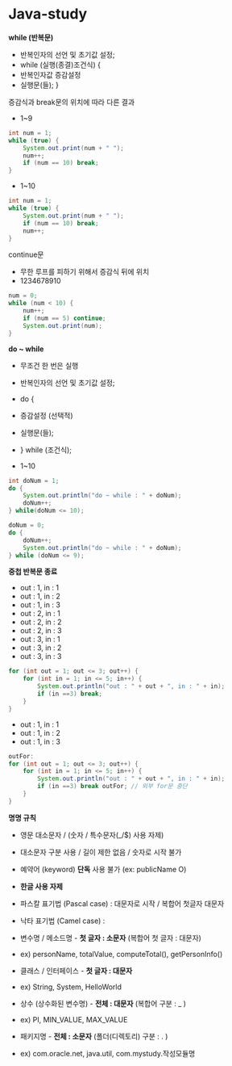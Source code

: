 # Java-study

**while (반복문)**
- 반복인자의 선언 및 초기값 설정;
- while (실행(종결)조건식) {
- 반복인자값 증감설정
- 실행문(들); }

증감식과 break문의 위치에 따라 다른 결과
- 1~9

```java
int num = 1;
while (true) {
	System.out.print(num + " ");
	num++;
	if (num == 10) break;
}
 ```
- 1~10
```java
int num = 1;
while (true) {
	System.out.print(num + " ");
	if (num == 10) break;
	num++;
}
```

continue문
- 무한 루프를 피하기 위해서 증감식 뒤에 위치
- 1234678910
```java
num = 0;
while (num < 10) {
	num++;
	if (num == 5) continue;
	System.out.print(num);
}
```

**do ~ while**
- 무조건 한 번은 실행

-  반복인자의 선언 및 초기값 설정;
- do {
- 증감설정 (선택적)
- 실행문(들);
- } while (조건식);

- 1~10
```java
int doNum = 1;
do {
	System.out.println("do ~ while : " + doNum);
	doNum++;
} while(doNum <= 10);
```	

```java
doNum = 0;
do {
	doNum++;
	System.out.println("do ~ while : " + doNum);
} while (doNum <= 9);
```

**중첩 반복문 종료**

- out : 1, in : 1
- out : 1, in : 2
- out : 1, in : 3
- out : 2, in : 1
- out : 2, in : 2
- out : 2, in : 3
- out : 3, in : 1
- out : 3, in : 2
- out : 3, in : 3

```java
for (int out = 1; out <= 3; out++) {
	for (int in = 1; in <= 5; in++) {
		System.out.println("out : " + out + ", in : " + in);
		if (in ==3) break;
	}
}
```

- out : 1, in : 1
- out : 1, in : 2
- out : 1, in : 3

```java
outFor:
for (int out = 1; out <= 3; out++) {
	for (int in = 1; in <= 5; in++) {
		System.out.println("out : " + out + ", in : " + in);
		if (in ==3) break outFor; // 외부 for문 중단
	}
}
```

**명명 규칙**

- 영문 대소문자 / (숫자 / 특수문자(_/$) 사용 자제) 
- 대소문자 구분 사용 / 길이 제한 없음 / 숫자로 시작 불가
- 예약어 (keyword) **단독** 사용 불가 (ex: publicName O)
- **한글 사용 자제**

- 파스칼 표기법 (Pascal case) : 대문자로 시작 / 복합어 첫글자 대문자
- 낙타 표기법 (Camel case) : 

- 변수명 / 메소드명 - **첫 글자 : 소문자** (복합어 첫 글자 : 대문자)
- ex) personName, totalValue, computeTotal(), getPersonInfo()
- 클래스 / 인터페이스 - **첫 글자 : 대문자**
- ex) String, System, HelloWorld
- 상수 (상수화된 변수명) - **전체 : 대문자** (복합어 구분 : _ )
- ex) PI, MIN_VALUE, MAX_VALUE
- 패키지명 - **전체 : 소문자** (폴더(디렉토리) 구분 : . )
- ex) com.oracle.net, java.util, com.mystudy.작성모듈명



